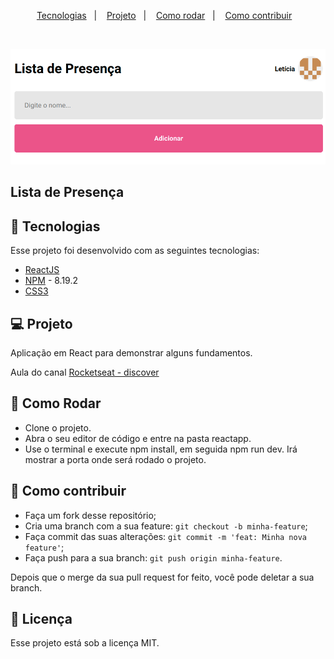 <p align="center">
  <a href="#-tecnologias">Tecnologias</a>&nbsp;&nbsp;&nbsp;|&nbsp;&nbsp;&nbsp;
  <a href="#-projeto">Projeto</a>&nbsp;&nbsp;&nbsp;|&nbsp;&nbsp;&nbsp;
  <a href="#-como-rodar">Como rodar</a>&nbsp;&nbsp;&nbsp;|&nbsp;&nbsp;&nbsp;
  <a href="#-como-contribuir">Como contribuir</a>&nbsp;&nbsp;&nbsp;
  </p>

<br>

<p align="center">
  <img alt="lista-presenca" src=".github/image.png">
</p>

## Lista de Presença

## 🚀 Tecnologias

Esse projeto foi desenvolvido com as seguintes tecnologias:

- [ReactJS](https://reactjs.org/)
- [NPM](https://www.npmjs.com/) - 8.19.2
- [CSS3](https://developer.mozilla.org/pt-BR/docs/Web/CSS)

## 💻 Projeto

Aplicação em React para demonstrar alguns fundamentos.

Aula do canal [Rocketseat - discover](https://www.rocketseat.com.br/)

## 🚀 Como Rodar

- Clone o projeto.
- Abra o seu editor de código e entre na pasta reactapp.
- Use o terminal e execute npm install, em seguida npm run dev. Irá mostrar a porta onde será rodado o projeto.

## 🤔 Como contribuir

- Faça um fork desse repositório;
- Cria uma branch com a sua feature: `git checkout -b minha-feature`;
- Faça commit das suas alterações: `git commit -m 'feat: Minha nova feature'`;
- Faça push para a sua branch: `git push origin minha-feature`.

Depois que o merge da sua pull request for feito, você pode deletar a sua branch.

## 📝 Licença

Esse projeto está sob a licença MIT.
